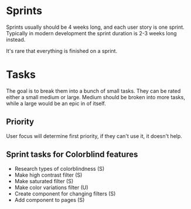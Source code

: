 # Sprints

Sprints usually should be 4 weeks long, and each user story is one sprint.
Typically in modern development the sprint duration is 2-3 weeks long instead.

It's rare that everything is finished on a sprint.

# Tasks

The goal is to break them into a bunch of small tasks. They can be rated either a small medium or large.
Medium should be broken into more tasks, while a large would be an epic in of itself.

## Priority

User focus will determine first priority, if they can't use it, it doesn't help.

## Sprint tasks for Colorblind features

* Research types of colorblindness (S)
* Make high contrast filter (S)
* Make saturated filter (S)
* Make color variations filter (U)
* Create component for changing filters (S)
* Add component to pages (S)

